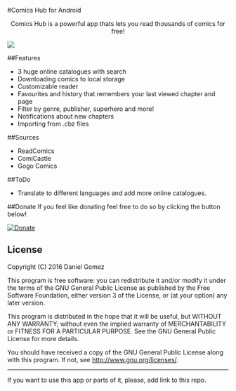 #Comics Hub for Android
<p align="center">Comics Hub is a powerful app thats lets you read thousands of comics for free!</p>

<img src="https://i.imgsafe.org/791a8e938f.png">

##Features
 - 3 huge online catalogues with search
 - Downloading comics to local storage
 - Customizable reader
 - Favourites and history that remembers your last viewed chapter and page
 - Filter by genre, publisher, superhero and more!
 - Notifications about new chapters
 - Importing from .cbz files

##Sources
 - ReadComics
 - ComiCastle
 - Gogo Comics

##ToDo

 - Translate to different languages and add more online catalogues.

##Donate
If you feel like donating feel free to do so by clicking the button below! 

[![Donate](https://img.shields.io/badge/Donate-PayPal-green.svg)](https://www.paypal.com/cgi-bin/webscr?cmd=_s-xclick&hosted_button_id=F7KV9N4DULMY2)

## License

Copyright (C) 2016 Daniel Gomez

This program is free software: you can redistribute it and/or modify it under the terms of the GNU General Public License as published by the Free Software Foundation, either version 3 of the License, or (at your option) any later version.

This program is distributed in the hope that it will be useful, but WITHOUT ANY WARRANTY; without even the implied warranty of MERCHANTABILITY or FITNESS FOR A PARTICULAR PURPOSE. See the GNU General Public License for more details.

You should have received a copy of the GNU General Public License along with this program. If not, see http://www.gnu.org/licenses/.

---

If you want to use this app or parts of it, please, add link to this repo.

